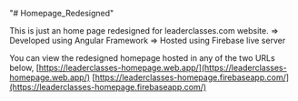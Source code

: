 "# Homepage_Redesigned" 

This is just an home page redesigned for leaderclasses.com website.
   => Developed using Angular Framework
   => Hosted using Firebase live server
   
You can view the redesigned homepage hosted in any of the two URLs below,
       [https://leaderclasses-homepage.web.app/](https://leaderclasses-homepage.web.app/)
       [https://leaderclasses-homepage.firebaseapp.com/](https://leaderclasses-homepage.firebaseapp.com/)
